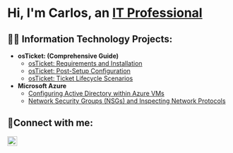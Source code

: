 <h1>Hi, I'm Carlos, an <a href="https://linkedin.com/in/carlos-perez-97a86a2a5/">IT Professional</a></h1>

<h2>👨‍💻 Information Technology Projects:</h2>

- <b>osTicket: (Comprehensive Guide)</b>
  - [osTicket: Requirements and Installation](https://github.com/CAP-ITN/osticket-prereqs)
  - [osTicket: Post-Setup Configuration](https://github.com/CAP-ITN/post-install-config)
  - [osTicket: Ticket Lifecycle Scenarios](https://github.com/CAP-ITN/osTicket-Ticket-Lifecycle-Scenarios)
- <b>Microsoft Azure</b>
  - [Configuring Active Directory within Azure VMs](https://github.com/CAP-ITN/configure-ad)
  - [Network Security Groups (NSGs) and Inspecting Network Protocols](https://github.com/CAP-ITN/azure-network-protocols)

<h2>🤳Connect with me:</h2>

[<img align="left" alt="Josh | LinkedIn" width="22px" src="https://cdn.jsdelivr.net/npm/simple-icons@v3/icons/linkedin.svg" />][linkedin]

[linkedin]: https://linkedin.com/in/carlos-perez-97a86a2a5/
